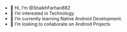 - 👋 Hi, I’m @ShaikhFarhan882
- 👀 I’m interested in Technology.
- 🌱 I’m currently learning Native Android Development.
- 💞️ I’m looking to collaborate on Android Projects

<!---
ShaikhFarhan882/ShaikhFarhan882 is a ✨ special ✨ repository because its `README.md` (this file) appears on your GitHub profile.
You can click the Preview link to take a look at your changes.
--->
